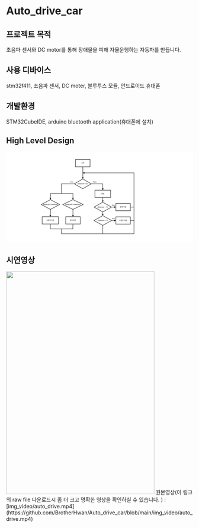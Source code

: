 # Auto_drive_car
## 프로젝트 목적
초음파 센서와 DC motor를 통해 장애물을 피해 자율운행하는 자동차를 만듭니다.<br/> 
## 사용 디바이스
stm32f411, 초음파 센서, DC moter, 블루투스 모듈, 안드로이드 휴대폰
## 개발환경
STM32CubeIDE, arduino bluetooth application(휴대폰에 설치)
## High Level Design
<img src="./img_video/auto_drive_car.png">

## 시연영상
<img src="./img_video/auto_drive_car.gif" width=400 height=600>
원본영상(이 링크의 raw file 다운로드시 좀 더 크고 명확한 영상을 확인하실 수 있습니다. ) :
[img_video/auto_drive.mp4](https://github.com/BrotherHwan/Auto_drive_car/blob/main/img_video/auto_drive.mp4)
